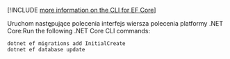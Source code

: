 [!INCLUDE [more information on the CLI for EF Core](~/includes/ef-cli.md)]

<span data-ttu-id="a4756-101">Uruchom następujące polecenia interfejs wiersza polecenia platformy .NET Core:</span><span class="sxs-lookup"><span data-stu-id="a4756-101">Run the following .NET Core CLI commands:</span></span>

```dotnetcli
dotnet ef migrations add InitialCreate
dotnet ef database update
```
